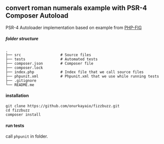 ## convert roman numerals example with PSR-4 Composer Autoload 
  
PSR-4 Autoloader implementation based on example from [PHP-FIG](https://github.com/php-fig/fig-standards/blob/master/accepted/PSR-4-autoloader-examples.md/)

##### folder structure

    .
    ├── src                  # Source files
    ├── tests                # Automated tests 
    ├── composer.json        # Composer file
    ├── composer.lock        
    ├── index.php            # Index file that we call source files
    ├── phpunit.xml          # Phpunit.xml that we use while running tests 
    ├── .gitignore
    └── README.me
    
#### installation

`git clone https://github.com/onurkayaio/fizzbuzz.git` <br>
`cd fizzbuzz` <br>
`composer install`

#### run tests

call `phpunit` in folder.

